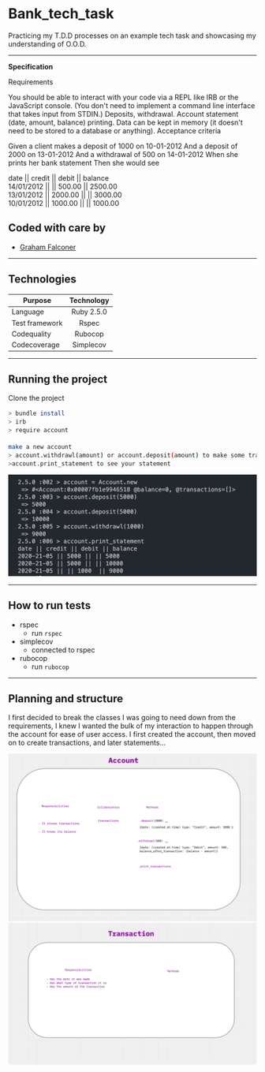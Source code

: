 # Bank_tech_task
Practicing my T.D.D processes on an example tech task and showcasing my understanding of O.O.D.

---

**Specification**

Requirements

You should be able to interact with your code via a REPL like IRB or the JavaScript console. (You don't need to implement a command line interface that takes input from STDIN.)
Deposits, withdrawal.
Account statement (date, amount, balance) printing.
Data can be kept in memory (it doesn't need to be stored to a database or anything).
Acceptance criteria

Given a client makes a deposit of 1000 on 10-01-2012
And a deposit of 2000 on 13-01-2012
And a withdrawal of 500 on 14-01-2012
When she prints her bank statement
Then she would see



date || credit || debit || balance \
14/01/2012 || || 500.00 || 2500.00 \
13/01/2012 || 2000.00 || || 3000.00 \
10/01/2012 || 1000.00 || || 1000.00

## Coded with care by
- [Graham Falconer](https://github.com/grahamfalconer)

----

## Technologies

| Purpose       | Technology     | 
| ------------- |:-------------: | 
| Language      | Ruby 2.5.0     | 
| Test framework| Rspec          |
| Codequality   | Rubocop        |
| Codecoverage  | Simplecov      |

---

## Running the project
Clone the project

```bash
> bundle install
> irb
> require account

make a new account
> account.withdrawl(amount) or account.deposit(amount) to make some transactions
>account.print_statement to see your statement

```

![](READMEpictures/IRBexample.png)

---
  
## How to run tests  
- rspec 
  - run `rspec`
- simplecov 
  - connected to rspec
- rubocop 
  - run `rubocop`
---

## Planning and structure
I first decided to break the classes I was going to need down from the requirements, I knew I wanted the bulk of my interaction to happen through the account for ease of user access. I first created the account, then moved on to create transactions, and later statements...

![](READMEpictures/miro1.png)
![](READMEpictures/miro2.png)


